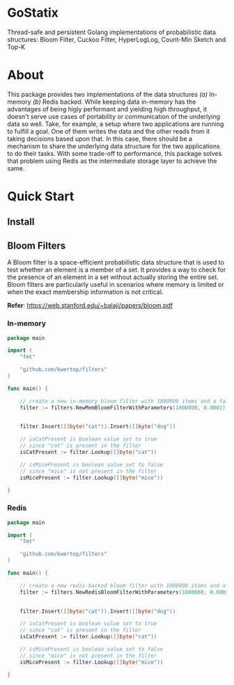 GoStatix
==========

Thread-safe and persistent Golang implementations of probabilistic data structures: Bloom Filter, Cuckoo Filter, HyperLogLog, Count-Min Sketch and Top-K

# About

This package provides two implementations of the data structures _(a)_ In-memory _(b)_ Redis backed. While keeping data in-memory has the advantages of being higly performant and yielding high throughput, it doesn't serve use cases of portability or communication of the underlying data so well. Take, for example, a setup where two applications are running to fulfill a goal. One of them writes the data and the other reads from it taking decisions based upon that. In this case, there should be a mechanism to share the underlying data structure for the two applications to do their tasks. With some trade-off to performance, this package solves that problem using Redis as the intermediate storage layer to achieve the same.

# Quick Start

## Install

## Bloom Filters

A Bloom filter is a space-efficient probabilistic data structure that is used to test whether an element is a member of a set. It provides a way to check for the presence of an element in a set without actually storing the entire set. Bloom filters are particularly useful in scenarios where memory is limited or when the exact membership information is not critical.

**Refer**: https://web.stanford.edu/~balaji/papers/bloom.pdf

### In-memory

```go
package main

import (
    "fmt"

    "github.com/kwertop/filters"
)

func main() {

    // create a new in-memory bloom filter with 1000000 items and a false positive rate of 0.0001
    filter := filters.NewMemBloomFilterWithParameters(1000000, 0.0001)

    
    filter.Insert([]byte("cat")).Insert([]byte("dog"))

    // isCatPresent is boolean value set to true
    // since "cat" is present in the filter
    isCatPresent := filter.Lookup([]byte("cat"))

    // isMicePresent is boolean value set to false
    // since "mice" is not present in the filter
    isMicePresent := filter.Lookup([]byte("mice"))

}
```

### Redis

```go
package main

import (
    "fmt"

    "github.com/kwertop/filters"
)

func main() {

    // create a new redis-backed bloom filter with 1000000 items and a false positive rate of 0.0001
    filter := filters.NewRedisBloomFilterWithParameters(1000000, 0.0001)

    
    filter.Insert([]byte("cat")).Insert([]byte("dog"))

    // isCatPresent is boolean value set to true
    // since "cat" is present in the filter
    isCatPresent := filter.Lookup([]byte("cat"))

    // isMicePresent is boolean value set to false
    // since "mice" is not present in the filter
    isMicePresent := filter.Lookup([]byte("mice"))

}
```